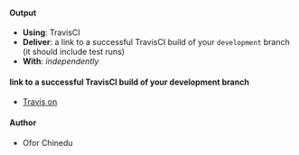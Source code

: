 #### Output
- **Using**: TravisCI
- **Deliver**: a link to a successful TravisCI build of your `development` branch (it should include test runs)
- **With**: *independently*

#### link to a successful TravisCI build of your development branch
- [Travis on ](https://travis-ci.org/andela-cofor/invertedIndex/builds/208978320)

#### Author
- Ofor Chinedu